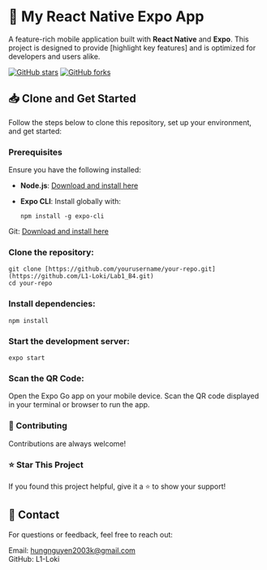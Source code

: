 # 🌟 My React Native Expo App  

A feature-rich mobile application built with **React Native** and **Expo**. This project is designed to provide [highlight key features] and is optimized for developers and users alike.  

[![GitHub stars](https://img.shields.io/github/stars/yourusername/your-repo.svg?style=social)](https://github.com/L1-Loki/Lab1_B4/stargazers)
[![GitHub forks](https://img.shields.io/github/forks/yourusername/your-repo.svg?style=social)](https://github.com/yourusername/your-repo/network/members)

## 📥 Clone and Get Started  

Follow the steps below to clone this repository, set up your environment, and get started:  

### Prerequisites  
Ensure you have the following installed:  
- **Node.js**: [Download and install here](https://nodejs.org/)  
- **Expo CLI**: Install globally with:
  
      npm install -g expo-cli
  
Git: [Download and install here](https://git-scm.com/)

### Clone the repository: </br>
    git clone [https://github.com/yourusername/your-repo.git](https://github.com/L1-Loki/Lab1_B4.git) 
    cd your-repo

### Install dependencies: </br>
    
    npm install
    

### Start the development server: </br>
    expo start

### Scan the QR Code:
Open the Expo Go app on your mobile device.
Scan the QR code displayed in your terminal or browser to run the app.

### 🤝 Contributing
Contributions are always welcome!

### ⭐ Star This Project
If you found this project helpful, give it a ⭐ to show your support!

## 📧 Contact
For questions or feedback, feel free to reach out:

Email: hungnguyen2003k@gmail.com </br>
GitHub: L1-Loki
